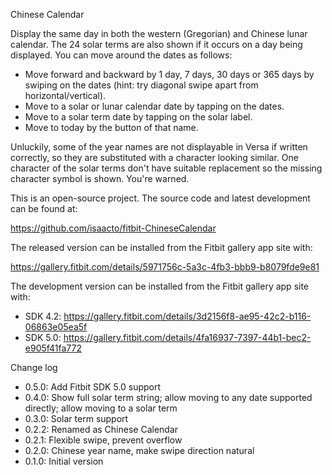 Chinese Calendar

Display the same day in both the western (Gregorian) and Chinese lunar calendar.  The 24 solar terms are also shown if it occurs on a day being displayed.  You can move around the dates as follows:

  * Move forward and backward by 1 day, 7 days, 30 days or 365 days by swiping on the dates (hint: try diagonal swipe apart from horizontal/vertical).
  * Move to a solar or lunar calendar date by tapping on the dates.
  * Move to a solar term date by tapping on the solar label.
  * Move to today by the button of that name.

Unluckily, some of the year names are not displayable in Versa if written correctly, so they are substituted with a character looking similar.  One character of the solar terms don't have suitable replacement so the missing character symbol is shown.  You're warned.

This is an open-source project.  The source code and latest development can be found at:

  https://github.com/isaacto/fitbit-ChineseCalendar

The released version can be installed from the Fitbit gallery app site with:

  https://gallery.fitbit.com/details/5971756c-5a3c-4fb3-bbb9-b8079fde9e81

The development version can be installed from the Fitbit gallery app site with:

  * SDK 4.2: https://gallery.fitbit.com/details/3d2156f8-ae95-42c2-b116-06863e05ea5f
  * SDK 5.0: https://gallery.fitbit.com/details/4fa16937-7397-44b1-bec2-e905f41fa772

Change log

  * 0.5.0: Add Fitbit SDK 5.0 support
  * 0.4.0: Show full solar term string; allow moving to any date supported directly; allow moving to a solar term
  * 0.3.0: Solar term support
  * 0.2.2: Renamed as Chinese Calendar
  * 0.2.1: Flexible swipe, prevent overflow
  * 0.2.0: Chinese year name, make swipe direction natural
  * 0.1.0: Initial version
